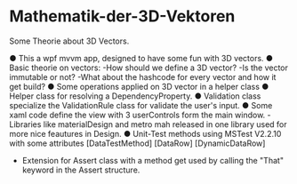 # Mathematik-der-3D-Vektoren
Some Theorie about 3D Vectors.

● This a wpf mvvm app, designed to have some fun with 3D vectors. 
● Basic theorie on vectors: 
   -How should we define a 3D vector?
   -Is the vector immutable or not?
   -What about the hashcode for every vector and how it get build?
● Some operations applied on 3D vector in a helper class
● Helper class for resolving a DependencyProperty.
● Validation class specialize the ValidationRule class for validate the user's input. 
● Some xaml code define the view with 3 userControls form the main window.
  -Libraries like materialDesign and metro mah
released in one library used for more nice feautures in Design.
● Unit-Test methods using MSTest V2.2.10 with some attributes
[DataTestMethod] [DataRow] [DynamicDataRow]
  - Extension for Assert class with a method 
get used by calling the "That" keyword in the Assert structure.


